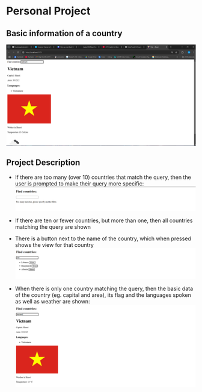 # Personal Project

## Basic information of a country

![alt text](image.png)

## Project Description

- If there are too many (over 10) countries that match the query, then the user is prompted to make their query more specific:
  ![alt text](image-1.png)

- If there are ten or fewer countries, but more than one, then all countries matching the query are shown
- There is a button next to the name of the country, which when pressed shows the view for that country
  ![alt text](image-2.png)

- When there is only one country matching the query, then the basic data of the country (eg. capital and area), its flag and the languages spoken as well as weather are shown:
  ![alt text](image-3.png)

